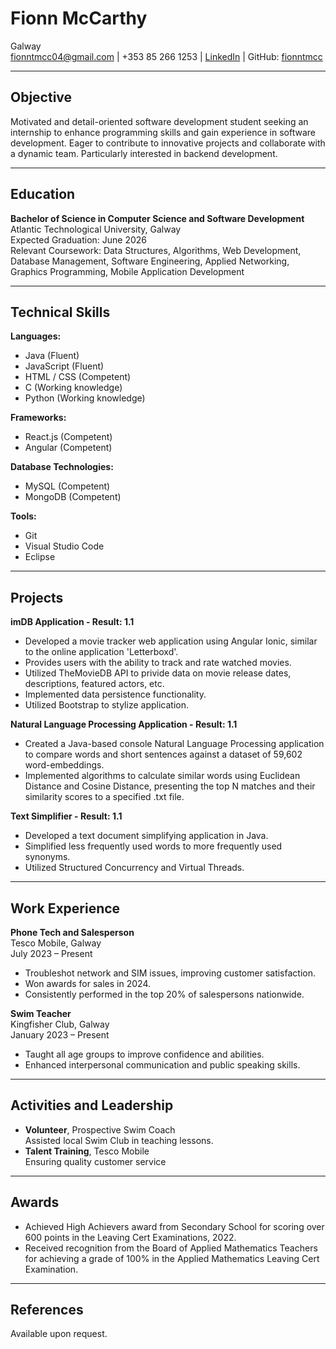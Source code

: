 # Fionn McCarthy
Galway  
fionntmcc04@gmail.com | +353 85 266 1253 | [LinkedIn](https://www.linkedin.com/in/fionn-mccarthy) | GitHub: [fionntmcc](https://github.com/fionntmcc)

---

## Objective

Motivated and detail-oriented software development student seeking an internship to enhance programming skills and gain experience in software development. Eager to contribute to innovative projects and collaborate with a dynamic team. Particularly interested in backend development.

---

## Education

**Bachelor of Science in Computer Science and Software Development**  
Atlantic Technological University, Galway  
Expected Graduation: June 2026  
Relevant Coursework: Data Structures, Algorithms, Web Development, Database Management, Software Engineering, Applied Networking, Graphics Programming, Mobile Application Development

---

## Technical Skills

**Languages:**
* Java (Fluent)
* JavaScript (Fluent)
* HTML / CSS (Competent)
* C (Working knowledge)
* Python (Working knowledge)

**Frameworks:**
* React.js (Competent)
* Angular (Competent)

**Database Technologies:**
* MySQL (Competent)
* MongoDB (Competent)

**Tools:** 
* Git
* Visual Studio Code 
* Eclipse

---

## Projects

**imDB Application - Result: 1.1**  
- Developed a movie tracker web application using Angular Ionic, similar to the online application 'Letterboxd'.
- Provides users with the ability to track and rate watched movies.
- Utilized TheMovieDB API to privide data on movie release dates, descriptions, featured actors, etc.
- Implemented data persistence functionality.
- Utilized Bootstrap to stylize application.

**Natural Language Processing Application - Result: 1.1**
- Created a Java-based console Natural Language Processing application to compare words and short sentences against a dataset of 59,602 word-embeddings.
- Implemented algorithms to calculate similar words using Euclidean Distance and Cosine Distance, presenting the top N matches and their similarity scores to a specified .txt file.

**Text Simplifier - Result: 1.1**
- Developed a text document simplifying application in Java.
- Simplified less frequently used words to more frequently used synonyms.
- Utilized Structured Concurrency and Virtual Threads.

---

## Work Experience

**Phone Tech and Salesperson**  
Tesco Mobile, Galway  
July 2023 – Present  
- Troubleshot network and SIM issues, improving customer satisfaction.
- Won awards for sales in 2024.
- Consistently performed in the top 20% of salespersons nationwide.

**Swim Teacher**  
Kingfisher Club, Galway  
January 2023 – Present  
- Taught all age groups to improve confidence and abilities.
- Enhanced interpersonal communication and public speaking skills.

---

## Activities and Leadership

- **Volunteer**, Prospective Swim Coach   
  Assisted local Swim Club in teaching lessons.
- **Talent Training**, Tesco Mobile   
  Ensuring quality customer service

---

## Awards

- Achieved High Achievers award from Secondary School for scoring over 600 points in the Leaving Cert Examinations, 2022.
- Received recognition from the Board of Applied Mathematics Teachers for achieving a grade of 100% in the Applied Mathematics Leaving Cert Examination.

---

## References

Available upon request.
